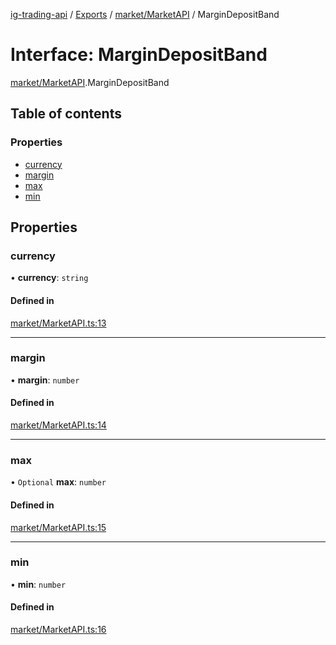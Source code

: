 [ig-trading-api](../README.md) / [Exports](../modules.md) / [market/MarketAPI](../modules/market_MarketAPI.md) / MarginDepositBand

# Interface: MarginDepositBand

[market/MarketAPI](../modules/market_MarketAPI.md).MarginDepositBand

## Table of contents

### Properties

- [currency](market_MarketAPI.MarginDepositBand.md#currency)
- [margin](market_MarketAPI.MarginDepositBand.md#margin)
- [max](market_MarketAPI.MarginDepositBand.md#max)
- [min](market_MarketAPI.MarginDepositBand.md#min)

## Properties

### currency

• **currency**: `string`

#### Defined in

[market/MarketAPI.ts:13](https://github.com/bennycode/ig-trading-api/blob/98182c7/src/market/MarketAPI.ts#L13)

---

### margin

• **margin**: `number`

#### Defined in

[market/MarketAPI.ts:14](https://github.com/bennycode/ig-trading-api/blob/98182c7/src/market/MarketAPI.ts#L14)

---

### max

• `Optional` **max**: `number`

#### Defined in

[market/MarketAPI.ts:15](https://github.com/bennycode/ig-trading-api/blob/98182c7/src/market/MarketAPI.ts#L15)

---

### min

• **min**: `number`

#### Defined in

[market/MarketAPI.ts:16](https://github.com/bennycode/ig-trading-api/blob/98182c7/src/market/MarketAPI.ts#L16)
